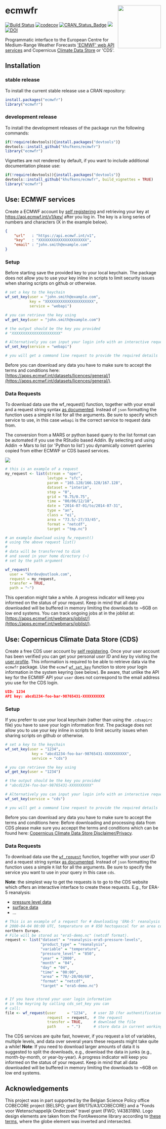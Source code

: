 # ecmwfr <a href='https://khufkens.github.io/ecmwfr/'><img src='https://github.com/khufkens/ecmwfr/raw/master/ecmwfr-logo.png' align="right" height="139" /></a>

[![Build Status](https://travis-ci.org/khufkens/ecmwfr.svg?branch=master)](https://travis-ci.org/khufkens/ecmwfr)
[![codecov](https://codecov.io/gh/khufkens/ecmwfr/branch/master/graph/badge.svg)](https://codecov.io/gh/khufkens/ecmwfr)
[![CRAN\_Status\_Badge](https://www.r-pkg.org/badges/version/ecmwfr)](https://cran.r-project.org/package=ecmwfr)
[![](https://cranlogs.r-pkg.org/badges/grand-total/ecmwfr)](https://cran.r-project.org/package=ecmwfr)
[![DOI](https://zenodo.org/badge/156325084.svg)](https://zenodo.org/badge/latestdoi/156325084)

Programmatic interface to the European Centre for Medium-Range Weather Forecasts
['ECMWF' web API services](https://confluence.ecmwf.int/display/WEBAPI/ECMWF+Web+API+Home)
and Copernicus [Climate Data Store](https://cds.climate.copernicus.eu) or 'CDS'.

## Installation

### stable release

To install the current stable release use a CRAN repository:

``` r
install.packages("ecmwfr")
library("ecmwfr")
```

### development release

To install the development releases of the package run the following
commands:

``` r
if(!require(devtools)){install.packages("devtools")}
devtools::install_github("khufkens/ecmwfr")
library("ecmwfr")
```

Vignettes are not rendered by default, if you want to include additional
documentation please use:

``` r
if(!require(devtools)){install.packages("devtools")}
devtools::install_github("khufkens/ecmwfr", build_vignettes = TRUE)
library("ecmwfr")
```

## Use: ECMWF services

Create a ECMWF account by [self registering](https://apps.ecmwf.int/registration/) 
and retrieving your key at https://api.ecmwf.int/v1/key/ after you log in. The
key is a long series of numbers and characters (X in the example below).

```json
{
    "url"   : "https://api.ecmwf.int/v1",
    "key"   : "XXXXXXXXXXXXXXXXXXXXXX",
    "email" : "john.smith@example.com"
}
```

### Setup

Before starting save the provided key to your local keychain. The package does
not allow you to use your key inline in scripts to limit security issues when
sharing scripts on github or otherwise.

```R
# set a key to the keychain
wf_set_key(user = "john.smith@example.com",
           key = "XXXXXXXXXXXXXXXXXXXXXX",
           service = "webapi")

# you can retrieve the key using
wf_get_key(user = "john.smith@example.com")

# the output should be the key you provided
# "XXXXXXXXXXXXXXXXXXXXXX"

# Alternatively you can input your login info with an interactive request
wf_set_key(service = "webapi")

# you will get a command line request to provide the required details
```

Before you can download any data you have to make sure to accept the terms and
conditions here:
[https://apps.ecmwf.int/datasets/licences/general/](https://apps.ecmwf.int/datasets/licences/general/).

### Data Requests

To download data use the wf_request() function, together with your email and a
request string syntax [as documented](https://confluence.ecmwf.int/display/WEBAPI/Brief+request+syntax#Briefrequestsyntax-Syntax). Instead of `json` formatting the function uses a simple `R` list for all
the arguments. Be sure to specify which service to use, in this case `webapi` 
is the correct service to request data from.

The conversion from a MARS or python based query to the list format can be automated if you use the RStudio based Addin. By selecting and using Addin -> Mars to list (or 'Python to list') you dynamically convert queries copied from either ECMWF or CDS based services.

![](https://user-images.githubusercontent.com/1354258/56429601-ced94100-62c3-11e9-82f3-ae2cd03d06f5.gif)

```R
# this is an example of a request
my_request <- list(stream = "oper",
                   levtype = "sfc",
                   param = "165.128/166.128/167.128",
                   dataset = "interim",
                   step = "0",
                   grid = "0.75/0.75",
                   time = "00/06/12/18",
                   date = "2014-07-01/to/2014-07-31",
                   type = "an",
                   class = "ei",
                   area = "73.5/-27/33/45",
                   format = "netcdf",
                   target = "tmp.nc")

# an example download using fw_request()
# using the above request list()
# 
# data will be transferred to disk
# and saved in your home directory (~)
# set by the path argument

wf_request(
  user = "khrdev@outlook.com",
  request = my_request,
  transfer = TRUE,
  path = "~")
```

This operation might take a while. A progress indicator will keep you informed
on the status of your request. Keep in mind that all data downloaded will be 
buffered in memory limiting the downloads to ~6GB on low end systems. You can 
track ongoing jobs at in the joblist at: [https://apps.ecmwf.int/webmars/joblist/](https://apps.ecmwf.int/webmars/joblist/).


## Use: Copernicus Climate Data Store (CDS)

Create a free CDS user account by [self
registering](https://cds.climate.copernicus.eu/user/register). Once your user
account has been verified you can get your personal _user ID_ and _key_ by 
visiting the [user profile](https://cds.climate.copernicus.eu/user). This 
information is required to be able to retrieve data via the `ecmwfr` package. 
Use the `ecmwf` [`wf_set_key`](references/wf_set_key.html) function to store
your login information in the system keyring (see below). Be aware, that unlike
the API key for the ECMWF API your `user` does not correspond to the email
address you use for the CDS login.

```json
UID: 1234
API key: abcd1234-foo-bar-98765431-XXXXXXXXXX
```

### Setup

If you preferr to use your local keychain (rather than using the `.cdsapirc`
file) you have to save your login information first.  The package does not
allow you to use your key inline in scripts to limit security issues when
sharing scripts on github or otherwise.

```R
# set a key to the keychain
wf_set_key(user = "1234",
            key = "abcd1234-foo-bar-98765431-XXXXXXXXXX",
            service = "cds")

# you can retrieve the key using
wf_get_key(user = "1234")

# the output should be the key you provided
# "abcd1234-foo-bar-98765431-XXXXXXXXXX"

# Alternatively you can input your login info with an interactive request
wf_set_key(service = "cds")

# you will get a command line request to provide the required details
```

Before you can download any data you have to make sure to accept the terms and
conditions here: Before downloading and processing data from CDS please make
sure you acceppt the terms and conditions which can be found here: [Copernicus
Climate Data Store Disclaimer/Privacy](https://cds.climate.copernicus.eu/disclaimer-privacy).

### Data Requests

To download data use the [`wf_request`](references/wf_request.html) function,
together with your _user ID_ and a request string syntax
[as documented](https://confluence.ecmwf.int/display/WEBAPI/Brief+request+syntax#Briefrequestsyntax-Syntax). Instead of `json` formatting the function uses a simple `R` list for all the
arguments. Be sure to specify the service you want to use in your query in this case `cds`.

**Note**: the simplest way to get the requests is to go to the CDS
website which offers an interactive interface to create these requests.  E.g.,
for ERA-5 reanalysis:

* [pressure level data](https://cds.climate.copernicus.eu/cdsapp#!/dataset/reanalysis-era5-pressure-levels?tab=form)
* [surface data](https://cds.climate.copernicus.eu/cdsapp#!/dataset/reanalysis-era5-single-levels?tab=form)
* ...

```R
# This is an example of a request for # downloading 'ERA-5' reanalysis data for
# 2000-04-04 00:00 UTC, temperature on # 850 hectopascal for an area covering #
northern Europe.
# File will be stored as "era5-demo.nc" (netcdf format).
request <- list("dataset" = "reanalysis-era5-pressure-levels",
                "product_type" = "reanalysis",
                "variable" = "temperature",
                "pressure_level" = "850",
                "year" = "2000",
                "month" = "04",
                "day" = "04",
                "time" = "00:00",
                "area" = "70/-20/00/60",
                "format" = "netcdf",
                "target" = "era5-demo.nc")


# If you have stored your user login information
# in the keyring by calling cds_set_key you can
# call:
file <- wf_request(user     = "1234",   # user ID (for authentification)
                   request  = request,  # the request
                   transfer = TRUE,     # download the file
                   path     = ".")      # store data in current working directory

```

The CDS services are quite fast, however, if you request a lot of variables,
multiple levels, and data over several years these requests might take quite a
while!  **Note**: If you need to download larger amounts of data it is
suggested to split the downloads, e.g., download the data in junks (e.g.,
month-by-month, or year-by-year). A progress indicator will keep you informed
on the status of your request. Keep in mind that all data downloaded will be
buffered in memory limiting the downloads to ~6GB on low end systems.

## Acknowledgements

This project was in part supported by the Belgian Science Policy office COBECORE project (BELSPO; grant BR/175/A3/COBECORE) and a "Fonds voor Wetenschappelijk Onderzoek" travel grant (FWO; V438318N). Logo design elements are taken from the FontAwesome library according to [these terms](https://fontawesome.com/license), where the globe element was inverted and intersected.

